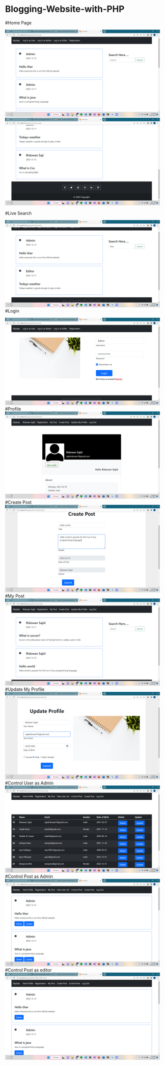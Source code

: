 # Blogging-Website-with-PHP
#Home Page

![](https://github.com/Ridowan-sajid/Blogging-Website-with-PHP/blob/main/image/Screenshot%20(48).png)
![](https://github.com/Ridowan-sajid/Blogging-Website-with-PHP/blob/main/image/Screenshot%20(49).png)

#Live Search

![](https://github.com/Ridowan-sajid/Blogging-Website-with-PHP/blob/main/image/Screenshot%20(50).png)
#Login

![](https://github.com/Ridowan-sajid/Blogging-Website-with-PHP/blob/main/image/Screenshot%20(51).png)
#Profile
![](https://github.com/Ridowan-sajid/Blogging-Website-with-PHP/blob/main/image/Screenshot%20(52).png)
#Create Post
![](https://github.com/Ridowan-sajid/Blogging-Website-with-PHP/blob/main/image/Screenshot%20(62).png)
#My Post
![](https://github.com/Ridowan-sajid/Blogging-Website-with-PHP/blob/main/image/Screenshot%20(63).png)
#Update My Profile
![](https://github.com/Ridowan-sajid/Blogging-Website-with-PHP/blob/main/image/Screenshot%20(88).png)
#Control User as Admin
![](https://github.com/Ridowan-sajid/Blogging-Website-with-PHP/blob/main/image/Screenshot%20(89).png)
#Control Post as Admin
![](https://github.com/Ridowan-sajid/Blogging-Website-with-PHP/blob/main/image/Screenshot%20(90).png)
#Control Post as editor
![](https://github.com/Ridowan-sajid/Blogging-Website-with-PHP/blob/main/image/Screenshot%20(91).png)
